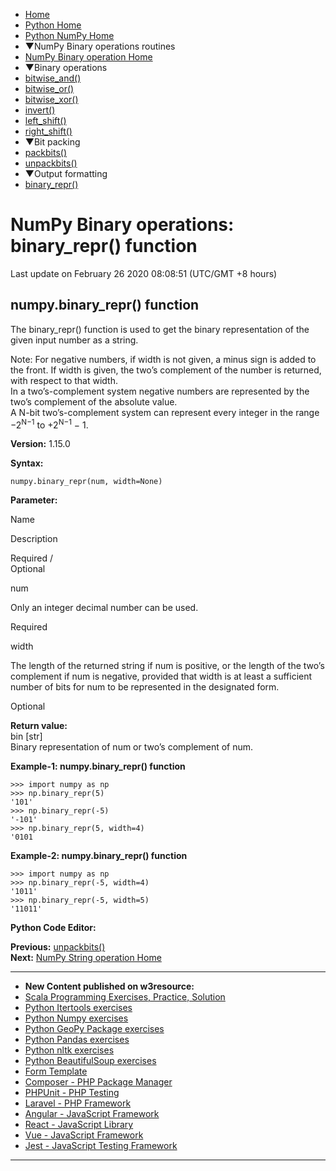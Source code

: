  


- [Home](/index.php)
- [Python Home](/python/python-tutorial.php)
- [Python NumPy Home](/numpy/index.php)
- ▼NumPy Binary operations routines
- [NumPy Binary operation Home](/numpy/binary-operations/index.php)
- ▼Binary operations
- [bitwise_and()](/numpy/binary-operations/bitwise-and.php)
- [bitwise_or()](/numpy/binary-operations/bitwise-or.php)
- [bitwise_xor()](/numpy/binary-operations/bitwise-xor.php)
- [invert()](/numpy/binary-operations/invert.php)
- [left_shift()](/numpy/binary-operations/left-shift.php)
- [right_shift()](/numpy/binary-operations/right-shift.php)
- ▼Bit packing
- [packbits()](/numpy/binary-operations/packbits.php)
- [unpackbits()](/numpy/binary-operations/unpackbits.php)
- ▼Output formatting
- [binary_repr()](/numpy/binary-operations/binary-repr.php)

# NumPy Binary operations: binary_repr() function

Last update on February 26 2020 08:08:51 (UTC/GMT +8 hours)

<span class="underline"></span>

<span class="underline"></span>

## numpy.binary_repr() <span class="heading">function</span>

The binary_repr() function is used to get the binary representation of the given input number as a string.

Note: For negative numbers, if width is not given, a minus sign is added to the front. If width is given, the two’s complement of the number is returned, with respect to that width.  
In a two’s-complement system negative numbers are represented by the two’s complement of the absolute value.  
A N-bit two’s-complement system can represent every integer in the range −2<sup>N−1</sup> to +2<sup>N−1</sup> − 1.

**Version:** 1.15.0

**Syntax:**

    numpy.binary_repr(num, width=None)

**Parameter:**

Name

Description

Required /  
Optional

num

Only an integer decimal number can be used.

Required

width

The length of the returned string if num is positive, or the length of the two’s complement if num is negative, provided that width is at least a sufficient number of bits for num to be represented in the designated form.

Optional

**Return value:**  
bin \[str\]  
Binary representation of num or two’s complement of num.

**Example-1: numpy.binary_repr() function**

    >>> import numpy as np
    >>> np.binary_repr(5)
    '101'
    >>> np.binary_repr(-5)
    '-101'
    >>> np.binary_repr(5, width=4)
    '0101

**Example-2: numpy.binary_repr() function**

    >>> import numpy as np
    >>> np.binary_repr(-5, width=4)
    '1011'
    >>> np.binary_repr(-5, width=5)
    '11011'

**Python Code Editor:**

**Previous:** [unpackbits()](https://www.w3resource.com/numpy/binary-operations/unpackbits.php)  
**Next:** [NumPy String operation Home](https://www.w3resource.com/numpy/string-operations/index.php)

---

<span class="underline"></span>

- **New Content published on w3resource:**
- [Scala Programming Exercises, Practice, Solution](https://www.w3resource.com/scala-exercises/index.php)
- [Python Itertools exercises](https://www.w3resource.com/python-exercises/itertools/index.php)
- [Python Numpy exercises](https://www.w3resource.com/python-exercises/numpy/index.php)
- [Python GeoPy Package exercises](https://www.w3resource.com/python-exercises/geopy/index.php)
- [Python Pandas exercises](https://www.w3resource.com/python-exercises/pandas/index.php)
- [Python nltk exercises](https://www.w3resource.com/python-exercises/nltk/index.php)
- [Python BeautifulSoup exercises](https://www.w3resource.com/python-exercises/BeautifulSoup/index.php)
- [Form Template](https://www.w3resource.com/form-template/)
- [Composer - PHP Package Manager](https://www.w3resource.com/php/composer/a-gentle-introduction-to-composer.php)
- [PHPUnit - PHP Testing](https://www.w3resource.com/php/PHPUnit/a-gentle-introduction-to-unit-test-and-testing.php)
- [Laravel - PHP Framework](https://www.w3resource.com/laravel/laravel-tutorial.php)
- [Angular - JavaScript Framework](https://www.w3resource.com/angular/getting-started-with-angular.php)
- [React - JavaScript Library](https://www.w3resource.com/react/react-js-overview.php)
- [Vue - JavaScript Framework](https://www.w3resource.com/vue/installation.php)
- [Jest - JavaScript Testing Framework](https://www.w3resource.com/jest/jest-getting-started.php)

---

 

 
